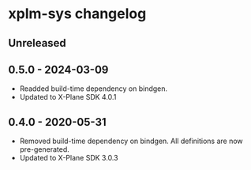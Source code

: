 # xplm-sys changelog

## Unreleased

## 0.5.0 - 2024-03-09

* Readded build-time dependency on bindgen.
* Updated to X-Plane SDK 4.0.1

## 0.4.0 - 2020-05-31

* Removed build-time dependency on bindgen. All definitions are now pre-generated.
* Updated to X-Plane SDK 3.0.3
